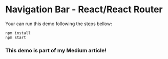 # Navigation Bar - React/React Router

Your can run this demo following the steps bellow:

```
npm install
npm start
```
### This demo is part of my Medium article!

